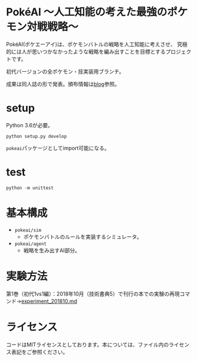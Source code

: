 # PokéAI ～人工知能の考えた最強のポケモン対戦戦略～
PokéAI(ポケエーアイ)は、ポケモンバトルの戦略を人工知能に考えさせ、
究極的には人が思いつかなかったような戦略を編み出すことを目標とするプロジェクトです。

初代バージョンの全ポケモン・技実装用ブランチ。

成果は同人誌の形で発表。頒布情報は[blog](http://select766.hatenablog.com/archive/category/%E3%83%9D%E3%82%B1%E3%83%A2%E3%83%B3)参照。

# setup
Python 3.6が必要。

```
python setup.py develop
```

`pokeai`パッケージとしてimport可能になる。

# test
```
python -m unittest
```

# 基本構成
- `pokeai/sim`
  - ポケモンバトルのルールを実装するシミュレータ。
- `pokeai/agent`
  - 戦略を生み出すAI部分。

# 実験方法
第1巻（初代1vs1編）：2018年10月（技術書典5）で刊行の本での実験の再現コマンド→[experiment_201810.md](experiment_201810.md)

# ライセンス
コードはMITライセンスとしております。本については、ファイル内のライセンス表記をご参照ください。
